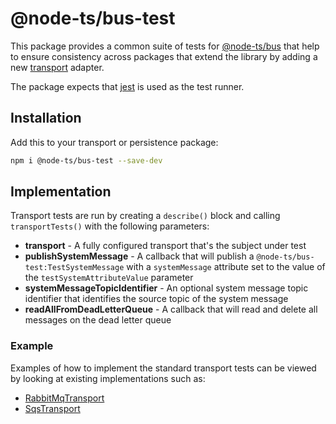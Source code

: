 # @node-ts/bus-test

This package provides a common suite of tests for [@node-ts/bus](https://bus.node-ts.com) that help to ensure consistency across packages that extend the library by adding a new [transport](https://bus.node-ts.com/guide/transports) adapter.

The package expects that [jest](https://www.npmjs.com/package/jest) is used as the test runner.

## Installation

Add this to your transport or persistence package:

```sh
npm i @node-ts/bus-test --save-dev
```

## Implementation

Transport tests are run by creating a `describe()` block and calling `transportTests()` with the following parameters:

- **transport** - A fully configured transport that's the subject under test
- **publishSystemMessage** - A callback that will publish a `@node-ts/bus-test:TestSystemMessage` with a `systemMessage` attribute set to the value of the `testSystemAttributeValue` parameter
- **systemMessageTopicIdentifier** - An optional system message topic identifier that identifies the source topic of the system message
- **readAllFromDeadLetterQueue** - A callback that will read and delete all messages on the dead letter queue

### Example

Examples of how to implement the standard transport tests can be viewed by looking at existing implementations such as:

- [RabbitMqTransport](https://github.com/node-ts/bus/blob/master/packages/bus-rabbitmq/src/rabbitmq-transport.integration.ts)
- [SqsTransport](https://github.com/node-ts/bus/blob/master/packages/bus-sqs/src/sqs-transport.integration.ts)
